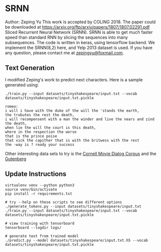 # SRNN


Author: Zeping Yu
This work is accepted by COLING 2018. The paper could be downloaded at https://arxiv.org/ftp/arxiv/papers/1807/1807.02291.pdf
Sliced Recurrent Neural Network (SRNN).
SRNN is able to get much faster speed than standard RNN by slicing the sequences into many subsequences.
The code is written in keras, using tensorflow backend. We implement the SRNN(8,2) here, and Yelp 2013 dataset is used.
If you have any question, please contact me at zepingyu@foxmail.com.


## Text Generation

I modified Zeping's work to predict next characters. Here is a sample generated using:

`./train.py --input datasets/tinyshakespeare/input.txt --vocab datasets/tinyshakespeare/input.txt.pickle`

```
romeo:
i will i have with the duke of the will the 'stands the earth,
the trubutes the rest the death,
i will recompensent with a man the winder and live the nears and zind the death,
when lie the will the court is this death,
where in the respection the worse
that is the prince poise
that xick the capither that is with the britwess with the rest
the -way is ? ready your success
```

Other interesting data sets to try is the [Cornell Movie Dialog Corpus](https://www.cs.cornell.edu/~cristian/Cornell_Movie-Dialogs_Corpus.html) and the [Gutenberg](https://web.eecs.umich.edu/~lahiri/gutenberg_dataset.html)



## Update Instructions

```
virtualenv venv --python python3
source venv/bin/activate
pip install -r requirements.txt

# try --help on these scripts to see different options
./generate_tokens.py --input datasets/tinyshakespeare/input.txt
./train.py --input datasets/tinyshakespeare/input.txt --vocab datasets/tinyshakespeare/input.txt.pickle

# view training with tensorboard
tensorboard --logdir logs/

# generate text from trained model
./predict.py --model datasets/tinyshakespeare/input.txt.h5 --vocab datasets/tinyshakespeare/input.txt.pickle
```



